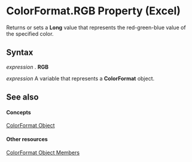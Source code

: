 
# ColorFormat.RGB Property (Excel)

Returns or sets a  **Long** value that represents the red-green-blue value of the specified color.


## Syntax

 _expression_ . **RGB**

 _expression_ A variable that represents a **ColorFormat** object.


## See also


#### Concepts


[ColorFormat Object](9bb6bc1f-9886-d290-a336-068f84cad1a9.md)
#### Other resources


[ColorFormat Object Members](2cc12fcd-da0a-56cd-e223-cd0d32496e61.md)
